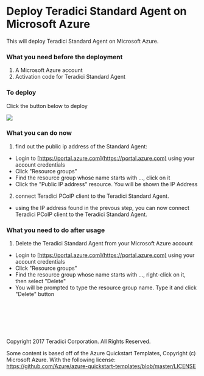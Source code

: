 # Deploy Teradici Standard Agent on Microsoft Azure

This will deploy Teradici Standard Agent on Microsoft Azure.

### What you need before the deployment

1. A Microsoft Azure account
2. Activation code for Teradici Standard Agent

### To deploy

Click the button below to deploy

<a target="_blank" href="https://portal.azure.com/#create/Microsoft.Template/uri/the_encoded_template_uri">
    <img src="http://azuredeploy.net/deploybutton.png"/>
</a>

### What you can do now
1. find out the public ip address of the Standard Agent:
  * Login to [https://portal.azure.com](https://portal.azure.com) using your account credentials
  * Click "Resource groups"
  * Find the resource group whose name starts with ..., click on it
  * Click the "Public IP address" resource. You will be shown the IP Address 

2. connect Teradici PCoIP client to the Teradici Standard Agent.
  * using the IP address found in the prevous step, you can now connect Teradici PCoIP client to the Teradici Standard Agent.

### What you need to do after usage

1. Delete the Teradici Standard Agent from your Microsoft Azure account
  * Login to [https://portal.azure.com](https://portal.azure.com) using your account credentials
  * Click "Resource groups"
  * Find the resource group whose name starts with ..., right-click on it, then select "Delete"
  * You will be prompted to type the resource group name. Type it and click "Delete" button



<p>&nbsp;</p>
<p>&nbsp;</p>
<p>&nbsp;</p>

Copyright 2017 Teradici Corporation. All Rights Reserved.

Some content is based off of the Azure Quickstart Templates, Copyright (c) Microsoft Azure. With the following license: https://github.com/Azure/azure-quickstart-templates/blob/master/LICENSE

